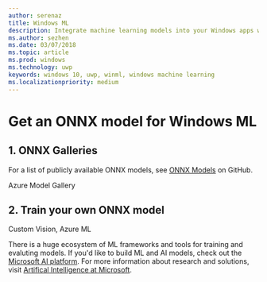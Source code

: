 ```yaml
---
author: serenaz
title: Windows ML
description: Integrate machine learning models into your Windows apps with Windows ML. The platform provides local, hardware-accelerated evaluation on Windows 10 devices. 
ms.author: sezhen
ms.date: 03/07/2018
ms.topic: article
ms.prod: windows
ms.technology: uwp
keywords: windows 10, uwp, winml, windows machine learning
ms.localizationpriority: medium
---
```


# Get an ONNX model for Windows ML

## 1. ONNX Galleries

For a list of publicly available ONNX models, see [ONNX Models](https://github.com/onnx/models) on GitHub.

Azure Model Gallery

## 2. Train your own ONNX model

Custom Vision, Azure ML

There is a huge ecosystem of ML frameworks and tools for training and evaluting models. If you'd like to build ML and AI models, check out the [Microsoft AI platform](https://azure.microsoft.com/en-us/overview/ai-platform/). For more information about research and solutions, visit [Artifical Intelligence at Microsoft](https://www.microsoft.com/ai).